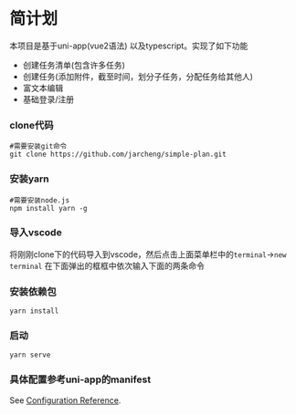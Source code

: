 # 简计划
本项目是基于uni-app(vue2语法) 以及typescript。实现了如下功能

- 创建任务清单(包含许多任务)
- 创建任务(添加附件，截至时间，划分子任务，分配任务给其他人)
- 富文本编辑
- 基础登录/注册
### clone代码

```
#需要安装git命令
git clone https://github.com/jarcheng/simple-plan.git
```

### 安装yarn

```
#需要安装node.js
npm install yarn -g
```

### 导入vscode

将刚刚clone下的代码导入到vscode，然后点击上面菜单栏中的`terminal`->`new terminal` 在下面弹出的框框中依次输入下面的两条命令

### 安装依赖包

```
yarn install
```

### 启动
```
yarn serve
```

### 具体配置参考uni-app的manifest
See [Configuration Reference](https://uniapp.dcloud.io/collocation/manifest?id=app-plus).
